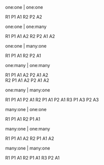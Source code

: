 one:one | one:one

R1
  P1
    A1
R2
  P2
    A2


one:one | one:many 

R1
  P1
    A1
    A2
R2
  P2
    A1
    A2

one:one | many:one

R1
  P1
    A1
R2
  P2
    A1

one:many | one:many

R1
  P1
    A1
    A2
  P2
    A1
    A2  
R2
  P1
    A1
    A2
  P2
    A1
    A2  


one:many | many:one

R1
  P1
    A1
  P2
    A1
R2
  P1
    A1
  P2
    A1
R3
  P1
    A3
  P2
    A3


many:one | one:one

R1
  P1
    A1 
R2
  P1
    A1


many:one | one:many

R1
  P1
    A1 
    A2
R2
  P1
    A1
    A2


many:one | many:one

R1
  P1
    A1
R2
  P1
    A1
R3
  P2
    A1




